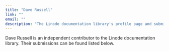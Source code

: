 ```yaml
---
title: "Dave Russell"
link: ""
email: ""
description: "The Linode documentation library's profile page and submission listing for Dave Russell"
---
```


Dave Russell is an independent contributor to the Linode documentation library. Their submissions can be found listed below.